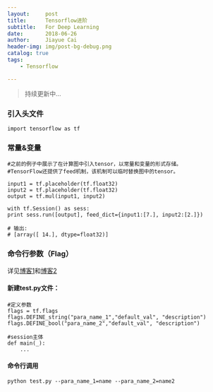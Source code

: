 ```yaml
---
layout:     post
title:      Tensorflow进阶
subtitle:   For Deep Learning
date:       2018-06-26
author:     Jiayue Cai
header-img: img/post-bg-debug.png
catalog: true
tags:
    - Tensorflow

---
```



>持续更新中... 

### 引入头文件 

	import tensorflow as tf

### 常量&变量 

	#之前的例子中展示了在计算图中引入tensor，以常量和变量的形式存储。
	#TensorFlow还提供了feed机制，该机制可以临时替换图中的tensor。
	
	input1 = tf.placeholder(tf.float32)
	input2 = tf.placeholder(tf.float32)
	output = tf.mul(input1, input2)

	with tf.Session() as sess:
	print sess.run([output], feed_dict={input1:[7.], input2:[2.]})

	# 输出:
	# [array([ 14.], dtype=float32)]

	
### 命令行参数（Flag）

详见[博客1](https://blog.csdn.net/u012436149/article/details/52870069)和[博客2](https://blog.csdn.net/lyc_yongcai/article/details/73456960)
	
#### 新建test.py文件：

	#定义参数
	flags = tf.flags
	flags.DEFINE_string("para_name_1","default_val", "description")
	flags.DEFINE_bool("para_name_2","default_val", "description")
	
	#session主体
	def main(_): 
		...
	
#### 命令行调用

	python test.py --para_name_1=name --para_name_2=name2
	